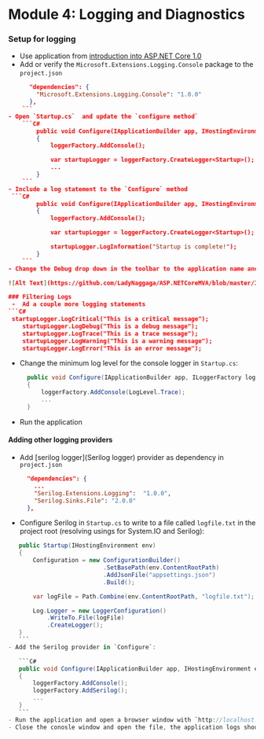 # Module 4: Logging and Diagnostics 

### Setup for logging 

- Use application from [introduction into ASP.NET Core 1.0](https://github.com/LadyNaggaga/ASP.NETCoreMVA/blob/master/Introduction/IntroductiontoASPNETCore.md)
- Add or verify the `Microsoft.Extensions.Logging.Console` package to the `project.json`
```JSON
      "dependencies": {
        "Microsoft.Extensions.Logging.Console": "1.0.0"
      },
    ```
- Open `Startup.cs`  and update the `configure method`
    ```C#
        public void Configure(IApplicationBuilder app, IHostingEnvironment env, ILoggerFactory loggerFactory)
        {
            loggerFactory.AddConsole();

            var startupLogger = loggerFactory.CreateLogger<Startup>();
            ...
        }
    ```
- Include a log statement to the `Configure` method
 ```C#
        public void Configure(IApplicationBuilder app, IHostingEnvironment env, ILoggerFactory loggerFactory)
        {
            loggerFactory.AddConsole();

            var startupLogger = loggerFactory.CreateLogger<Startup>();

            startupLogger.LogInformation("Startup is complete!");
        }
    ```
- Change the Debug drop down in the toolbar to the application name and run the the application

![Alt Text](https://github.com/LadyNaggaga/ASP.NETCoreMVA/blob/master/Images/run-with-kestrel.png)

### Filtering Logs
 -  Ad a couple more logging statements 
```C#
 startupLogger.LogCritical("This is a critical message");
    startupLogger.LogDebug("This is a debug message");
    startupLogger.LogTrace("This is a trace message");
    startupLogger.LogWarning("This is a warning message");
    startupLogger.LogError("This is an error message");
```

- Change the minimum log level for the console logger in `Startup.cs`:

  ```C#
    public void Configure(IApplicationBuilder app, ILoggerFactory loggerFactory)
    {
        loggerFactory.AddConsole(LogLevel.Trace);
        ...
    }
    ```
- Run the application

####  Adding other logging providers

- Add [serilog logger](Serilog logger) provider as dependency in `project.json`
    ```JSON
      "dependencies": {
        ...
        "Serilog.Extensions.Logging":  "1.0.0",
        "Serilog.Sinks.File": "2.0.0"
      },
    ```
- Configure Serilog in `Startup.cs` to write to a file called `logfile.txt` in the project root (resolving usings for System.IO and Serilog):
 ```C#
    public Startup(IHostingEnvironment env)
    {
        Configuration = new ConfigurationBuilder()
                            .SetBasePath(env.ContentRootPath)
                            .AddJsonFile("appsettings.json")
                            .Build();

        var logFile = Path.Combine(env.ContentRootPath, "logfile.txt");

        Log.Logger = new LoggerConfiguration()
            .WriteTo.File(logFile)
            .CreateLogger();
    }
    ```
- Add the Serilog provider in `Configure`:

    ```C#
    public void Configure(IApplicationBuilder app, IHostingEnvironment env, ILoggerFactory loggerFactory)
    {
        loggerFactory.AddConsole();
        loggerFactory.AddSerilog();
        ...
    }
    ```
- Run the application and open a browser window with `http://localhost:8081/` as the address. You should observe a file called `logfile.txt` appear in your application root. 
- Close the conosle window and open the file, the application logs should be in there.


